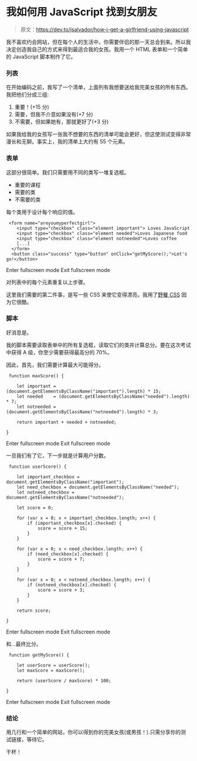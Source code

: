 # 我如何用 JavaScript 找到女朋友

> 原文：<https://dev.to/jsalvador/how-i-get-a-girlfriend-using-javascript>

我不喜欢约会网站，但在每个人的生活中，你需要伴侣的那一天总会到来。所以我决定创造我自己的方式来得到最适合我的女孩。我用一个 HTML 表单和一个简单的 JavaScript 脚本制作了它。

### 列表

在开始编码之前，我写了一个清单，上面列有我想要送给我完美女孩的所有东西。我把他们分成三组:

1.  重要！(+15 分)
2.  需要，但我不介意如果没有(+7 分)
3.  不需要，但如果她有，那就更好了(+3 分)

如果我给我的女孩写一张我不想要的东西的清单可能会更好，但这使测试变得非常漫长和无聊。事实上，我的清单上大约有 55 个元素。

### 表单

这部分很简单。我们只需要用不同的类写一堆复选框。

*   重要的课程
*   需要的类
*   不需要的类

每个类用于设计每个响应的值。

```
 <form name="areyoumyperfectgirl">
    <input type="checkbox" class="element important"> Loves JavaScript
    <input type="checkbox" class="element needed">Loves Japanese food
    <input type="checkbox" class="element notneeded">Loves coffee
    [...]
  </form>
  <button class="success" type="button" onClick="getMyScore();">Let's go!</button> 
```

Enter fullscreen mode Exit fullscreen mode

对列表中的每个元素重复以上步骤。

这里我们需要的第二件事，是写一些 CSS 来使它变得漂亮。我用了[野餐 CSS](https://picnicss.com/) 因为它很酷。

### 脚本

好消息是。

我的脚本需要读取表单中的所有复选框，读取它们的类并计算总分。要在这次考试中获得 A 级，你至少需要获得最高分的 70%。

因此，首先，我们需要计算最大可能得分。

```
 function maxScore() {

    let important = (document.getElementsByClassName("important").length) * 15;
    let needed    = (document.getElementsByClassName("needed").length) * 7;
    let notneeded = (document.getElementsByClassName("notneeded").length) * 3;

    return important + needed + notneeded;

} 
```

Enter fullscreen mode Exit fullscreen mode

一旦我们有了它，下一步就是计算用户分数。

```
 function userScore() {

    let important_checkbox = document.getElementsByClassName("important");
    let need_checkbox = document.getElementsByClassName("needed");
    let notneed_checkbox = document.getElementsByClassName("notneeded");

    let score = 0;

    for (var x = 0; x < important_checkbox.length; x++) {
        if (important_checkbox[x].checked) {
            score = score + 15;
        }
    }

    for (var x = 0; x < need_checkbox.length; x++) {
        if (need_checkbox[x].checked) {
            score = score + 7;
        }
    }

    for (var x = 0; x < notneed_checkbox.length; x++) {
        if (notneed_checkbox[x].checked) {
            score = score + 3;
        }
    }

    return score;

} 
```

Enter fullscreen mode Exit fullscreen mode

和...最终比分。

```
 function getMyScore() {

    let userScore = userScore();
    let maxScore = maxScore();

    return (userScore / maxScore) * 100;

} 
```

Enter fullscreen mode Exit fullscreen mode

### 结论

用几行和一个简单的网站，你可以得到你的完美女孩(或男孩！).只需分享你的测试链接，等待它。

干杯！